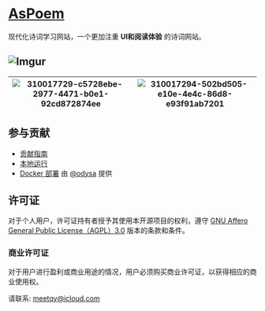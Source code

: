 # [AsPoem](https://aspoem.com)

现代化诗词学习网站，一个更加注重 **UI和阅读体验** 的诗词网站。

![Imgur](https://i.imgur.com/WzbeuNH.png)
---
| ![310017729-c5728ebe-2977-4471-b0e1-92cd872874ee](https://github.com/meetqy/aspoem/assets/18411315/1748c1bf-b4e9-4e69-94d7-9a83fd997804) | ![310017294-502bd505-e10e-4e4c-86d8-e93f91ab7201](https://github.com/meetqy/aspoem/assets/18411315/2515bd07-7b9a-46e0-b87b-d28aa5319281) |
| ---------------------------------------------------------------------------------------------------------------------------------------- | ---------------------------------------------------------------------------------------------------------------------------------------- |

## 参与贡献

- [贡献指南](./CONTRIBUTING.md)
- [本地运行](./DEVELOPMENT.md)
- [Docker 部署](DEVELOPMENT.md#docker部署) 由 [@odysa](https://github.com/odysa) 提供

## 许可证

对于个人用户，许可证持有者授予其使用本开源项目的权利，遵守 [GNU Affero General Public License（AGPL）3.0](./LICENSE) 版本的条款和条件。

### 商业许可证

对于用户进行盈利或商业用途的情况，用户必须购买商业许可证，以获得相应的商业使用权。

请联系: meetqy@icloud.com
